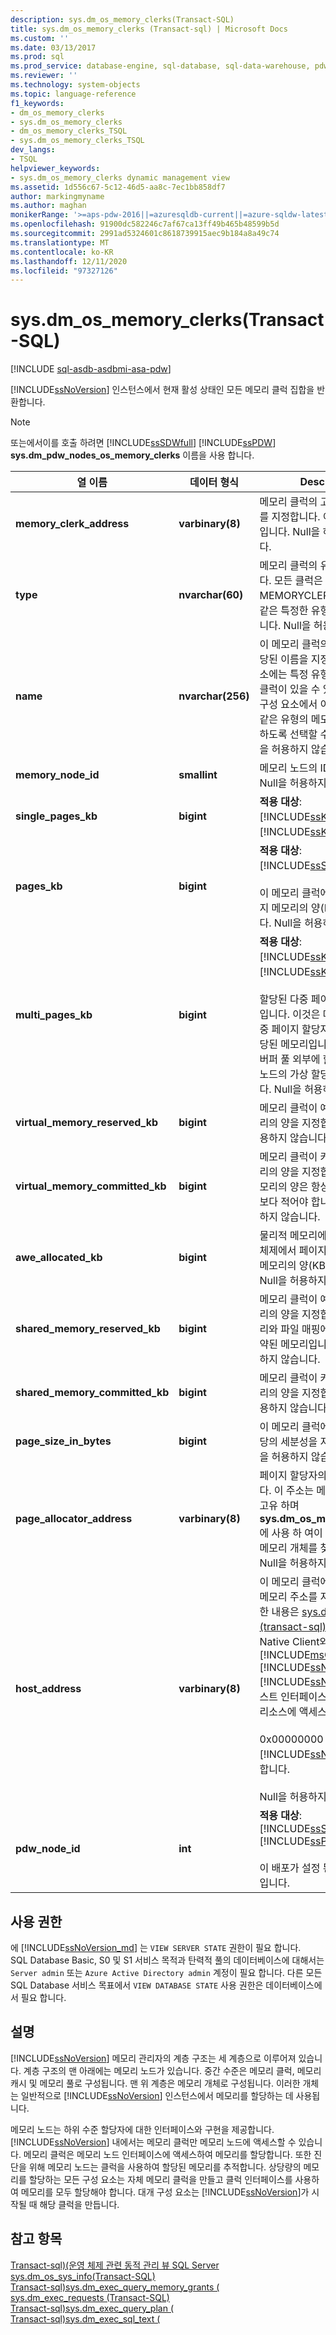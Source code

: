 ```yaml
---
description: sys.dm_os_memory_clerks(Transact-SQL)
title: sys.dm_os_memory_clerks (Transact-sql) | Microsoft Docs
ms.custom: ''
ms.date: 03/13/2017
ms.prod: sql
ms.prod_service: database-engine, sql-database, sql-data-warehouse, pdw
ms.reviewer: ''
ms.technology: system-objects
ms.topic: language-reference
f1_keywords:
- dm_os_memory_clerks
- sys.dm_os_memory_clerks
- dm_os_memory_clerks_TSQL
- sys.dm_os_memory_clerks_TSQL
dev_langs:
- TSQL
helpviewer_keywords:
- sys.dm_os_memory_clerks dynamic management view
ms.assetid: 1d556c67-5c12-46d5-aa8c-7ec1bb858df7
author: markingmyname
ms.author: maghan
monikerRange: '>=aps-pdw-2016||=azuresqldb-current||=azure-sqldw-latest||>=sql-server-2016||=sqlallproducts-allversions||>=sql-server-linux-2017||=azuresqldb-mi-current'
ms.openlocfilehash: 91900dc582246c7af67ca13ff49b465b48599b5d
ms.sourcegitcommit: 2991ad5324601c8618739915aec9b184a8a49c74
ms.translationtype: MT
ms.contentlocale: ko-KR
ms.lasthandoff: 12/11/2020
ms.locfileid: "97327126"
---
```

# <a name="sysdm_os_memory_clerks-transact-sql"></a>sys.dm_os_memory_clerks(Transact-SQL)
[!INCLUDE [sql-asdb-asdbmi-asa-pdw](../../includes/applies-to-version/sql-asdb-asdbmi-asa-pdw.md)]

  [!INCLUDE[ssNoVersion](../../includes/ssnoversion-md.md)] 인스턴스에서 현재 활성 상태인 모든 메모리 클럭 집합을 반환합니다.  
  
> [!NOTE]  
>  또는에서이를 호출 하려면 [!INCLUDE[ssSDWfull](../../includes/sssdwfull-md.md)] [!INCLUDE[ssPDW](../../includes/sspdw-md.md)] **sys.dm_pdw_nodes_os_memory_clerks** 이름을 사용 합니다.  
  
|열 이름|데이터 형식|Description|  
|-----------------|---------------|-----------------|  
|**memory_clerk_address**|**varbinary(8)**|메모리 클럭의 고유 메모리 주소를 지정합니다. 이것은 기본 키 열입니다. Null을 허용하지 않습니다.|  
|**type**|**nvarchar(60)**|메모리 클럭의 유형을 지정합니다. 모든 클럭은 CLR 클럭 MEMORYCLERK_SQLCLR와 같은 특정한 유형을 가지고 있습니다. Null을 허용하지 않습니다.|  
|**name**|**nvarchar(256)**|이 메모리 클럭의 내부적으로 할당된 이름을 지정합니다. 구성 요소에는 특정 유형의 여러 메모리 클럭이 있을 수 있습니다. 따라서 구성 요소에서 이름을 지정하여 같은 유형의 메모리 클럭을 구분하도록 선택할 수 있습니다. Null을 허용하지 않습니다.|  
|**memory_node_id**|**smallint**|메모리 노드의 ID를 지정합니다. Null을 허용하지 않습니다.|  
|**single_pages_kb**|**bigint**|**적용 대상**: [!INCLUDE[ssKatmai](../../includes/sskatmai-md.md)] 부터 [!INCLUDE[ssKilimanjaro](../../includes/sskilimanjaro-md.md)]까지|  
|**pages_kb**|**bigint**|**적용 대상**: [!INCLUDE[ssSQL11](../../includes/sssql11-md.md)] 이상<br /><br /> 이 메모리 클럭에 할당되는 페이지 메모리의 양(KB)를 지정합니다. Null을 허용하지 않습니다.|  
|**multi_pages_kb**|**bigint**|**적용 대상**: [!INCLUDE[ssKatmai](../../includes/sskatmai-md.md)] 부터 [!INCLUDE[ssKilimanjaro](../../includes/sskilimanjaro-md.md)]까지<br /><br /> 할당된 다중 페이지 메모리(KB)입니다. 이것은 메모리 노드의 다중 페이지 할당자를 사용하여 할당된 메모리입니다. 이 메모리는 버퍼 풀 외부에 할당되며 메모리 노드의 가상 할당자를 사용합니다. Null을 허용하지 않습니다.|  
|**virtual_memory_reserved_kb**|**bigint**|메모리 클럭이 예약한 가상 메모리의 양을 지정합니다. Null을 허용하지 않습니다.|  
|**virtual_memory_committed_kb**|**bigint**|메모리 클럭이 커밋한 가상 메모리의 양을 지정합니다. 커밋된 메모리의 양은 항상 예약된 메모리보다 적어야 합니다. Null을 허용하지 않습니다.|  
|**awe_allocated_kb**|**bigint**|물리적 메모리에서 잠기고 운영 체제에서 페이지 아웃되지 않은 메모리의 양(KB)을 지정합니다. Null을 허용하지 않습니다.|  
|**shared_memory_reserved_kb**|**bigint**|메모리 클럭이 예약한 공유 메모리의 양을 지정합니다. 공유 메모리와 파일 매핑에 사용하도록 예약된 메모리입니다. Null을 허용하지 않습니다.|  
|**shared_memory_committed_kb**|**bigint**|메모리 클럭이 커밋한 공유 메모리의 양을 지정합니다. Null을 허용하지 않습니다.|  
|**page_size_in_bytes**|**bigint**|이 메모리 클럭에 대한 페이지 할당의 세분성을 지정합니다. Null을 허용하지 않습니다.|  
|**page_allocator_address**|**varbinary(8)**|페이지 할당자의 주소를 지정합니다. 이 주소는 메모리 클럭에 대해 고유 하며 **sys.dm_os_memory_objects** 에 사용 하 여이 클럭에 바인딩된 메모리 개체를 찾을 수 있습니다. Null을 허용하지 않습니다.|  
|**host_address**|**varbinary(8)**|이 메모리 클럭에 대한 호스트의 메모리 주소를 지정합니다. 자세한 내용은 [sys.dm_os_hosts &#40;transact-sql&#41;](../../relational-databases/system-dynamic-management-views/sys-dm-os-hosts-transact-sql.md)를 참조 하세요. Native Client와 같은 구성 요소 [!INCLUDE[msCoName](../../includes/msconame-md.md)] [!INCLUDE[ssNoVersion](../../includes/ssnoversion-md.md)] [!INCLUDE[ssNoVersion](../../includes/ssnoversion-md.md)] 는 호스트 인터페이스를 통해 메모리 리소스에 액세스 합니다.<br /><br /> 0x00000000 = 메모리 클럭이 [!INCLUDE[ssNoVersion](../../includes/ssnoversion-md.md)]에 속합니다.<br /><br /> Null을 허용하지 않습니다.|  
|**pdw_node_id**|**int**|**적용 대상**: [!INCLUDE[ssSDWfull](../../includes/sssdwfull-md.md)] , [!INCLUDE[ssPDW](../../includes/sspdw-md.md)]<br /><br /> 이 배포가 설정 된 노드의 식별자입니다.|  
  
## <a name="permissions"></a>사용 권한 

에 [!INCLUDE[ssNoVersion_md](../../includes/ssnoversion-md.md)] 는 `VIEW SERVER STATE` 권한이 필요 합니다.   
SQL Database Basic, S0 및 S1 서비스 목적과 탄력적 풀의 데이터베이스에 대해서는 `Server admin` 또는 `Azure Active Directory admin` 계정이 필요 합니다. 다른 모든 SQL Database 서비스 목표에서 `VIEW DATABASE STATE` 사용 권한은 데이터베이스에서 필요 합니다.   
  
## <a name="remarks"></a>설명  
 [!INCLUDE[ssNoVersion](../../includes/ssnoversion-md.md)] 메모리 관리자의 계층 구조는 세 계층으로 이루어져 있습니다. 계층 구조의 맨 아래에는 메모리 노드가 있습니다. 중간 수준은 메모리 클럭, 메모리 캐시 및 메모리 풀로 구성됩니다. 맨 위 계층은 메모리 개체로 구성됩니다. 이러한 개체는 일반적으로 [!INCLUDE[ssNoVersion](../../includes/ssnoversion-md.md)] 인스턴스에서 메모리를 할당하는 데 사용됩니다.  
  
 메모리 노드는 하위 수준 할당자에 대한 인터페이스와 구현을 제공합니다. [!INCLUDE[ssNoVersion](../../includes/ssnoversion-md.md)] 내에서는 메모리 클럭만 메모리 노드에 액세스할 수 있습니다. 메모리 클럭은 메모리 노드 인터페이스에 액세스하여 메모리를 할당합니다. 또한 진단을 위해 메모리 노드는 클럭을 사용하여 할당된 메모리를 추적합니다. 상당량의 메모리를 할당하는 모든 구성 요소는 자체 메모리 클럭을 만들고 클럭 인터페이스를 사용하여 메모리를 모두 할당해야 합니다. 대개 구성 요소는 [!INCLUDE[ssNoVersion](../../includes/ssnoversion-md.md)]가 시작될 때 해당 클럭을 만듭니다.  
  
## <a name="see-also"></a>참고 항목  

 [Transact-sql&#41;&#40;운영 체제 관련 동적 관리 뷰 SQL Server ](../../relational-databases/system-dynamic-management-views/sql-server-operating-system-related-dynamic-management-views-transact-sql.md)   
 [sys.dm_os_sys_info&#40;Transact-SQL&#41;](../../relational-databases/system-dynamic-management-views/sys-dm-os-sys-info-transact-sql.md)   
 [Transact-sql&#41;sys.dm_exec_query_memory_grants &#40;](../../relational-databases/system-dynamic-management-views/sys-dm-exec-query-memory-grants-transact-sql.md)   
 [sys.dm_exec_requests &#40;Transact-SQL&#41;](../../relational-databases/system-dynamic-management-views/sys-dm-exec-requests-transact-sql.md)   
 [Transact-sql&#41;sys.dm_exec_query_plan &#40;](../../relational-databases/system-dynamic-management-views/sys-dm-exec-query-plan-transact-sql.md)   
 [Transact-sql&#41;sys.dm_exec_sql_text &#40;](../../relational-databases/system-dynamic-management-views/sys-dm-exec-sql-text-transact-sql.md)  
  
  


